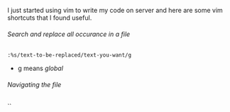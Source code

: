 I just started using vim to write my code on server and here are some vim shortcuts that I found useful.

###### Search and replace all occurance in a file
```
:%s/text-to-be-replaced/text-you-want/g
```
- g means _global_

###### Navigating the file
``
